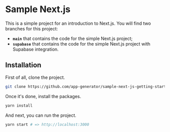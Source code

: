 # Sample Next.js

This is a simple project for an introduction to Next.js. You will find two branches for this project:

- **`main`** that contains the code for the simple Next.js project;
- **`supabase`** that contains the code for the simple Next.js project with Supabase integration.

## Installation

First of all, clone the project.

```bash
git clone https://github.com/app-generator/sample-next-js-getting-started.git
```

Once it's done, install the packages.

```bash
yarn install
```

And next, you can run the project.

```bash
yarn start # => http://localhost:3000
```
